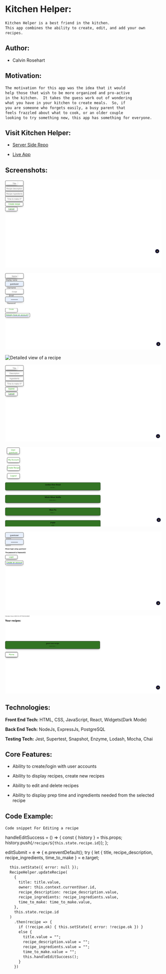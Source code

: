 # Kitchen Helper:

    Kitchen Helper is a best friend in the kitchen.
    This app combines the ability to create, edit, and add your own recipes.
    

## Author:


- Calvin Rosehart



## Motivation:

    The motivation for this app was the idea that it would
    help those that wish to be more organized and pro-active
    in the kitchen.  It takes the guess work out of wondering
    what you have in your kitchen to create meals.  So, if
    you are someone who forgets easily, a busy parent that
    feels frazzled about what to cook, or an older couple
    looking to try something new, this app has something for everyone.
    

## Visit Kitchen Helper:

  * [Server Side Repo](https://github.com/thinkful-ei-iguana/kitchen-helper)

  * [Live App](https://kitchen-helper-front-end.now.sh/)


## Screenshots:

   ![Creating a recipe](public/screenshots/creatingarecipe.png)

   ![Creating an account](public/screenshots/creatinganaccount.png)

   ![Detailed view of a recipe](public/screenshots/viewofarecipe.png)   

   ![Editing a recipe](public/screenshots/editingarecipe.png)

   ![Logged in main page](public/screenshots/Loggedinmainpage.png)
   
   ![Logging in](public/screenshots/loggingin.png)
   
   ![Profile](public/screenshots/profilesection.png)

   

## Technologies:

**Front End Tech:** HTML, CSS, JavaScript, React, Widgets(Dark Mode)

**Back End Tech:** NodeJs, ExpressJs, PostgreSQL

**Testing Tech:** Jest, Supertest, Snapshot, Enzyme, Lodash, Mocha, Chai

## Core Features:

- Ability to create/login with user accounts

- Ability to display recipes, create new recipes

- Ability to edit and delete recipes

- Ability to display prep time and ingredients needed from the selected recipe

## Code Example:

    Code snippet For Editing a recipe

handleEditSuccess = () => {
    const { history } = this.props;
    history.push(`/recipe/${this.state.recipe.id}`);
  };

  editSubmit = e => {
    e.preventDefault();
    try {
      let { title, recipe_description, recipe_ingredients, time_to_make } = e.target;


      this.setState({ error: null });
      RecipeHelper.updateRecipe(
        {
          title: title.value,
          owner: this.context.currentUser.id,
          recipe_description: recipe_description.value,
          recipe_ingredients: recipe_ingredients.value,
          time_to_make: time_to_make.value,
        },
        this.state.recipe.id
      )
        .then(recipe => {
          if (!recipe.ok) { this.setState({ error: !recipe.ok }) }
          else {
            title.value = "";
            recipe_description.value = "";
            recipe_ingredients.value = "";
            time_to_make.value = "";
            this.handleEditSuccess();
          }
        })
